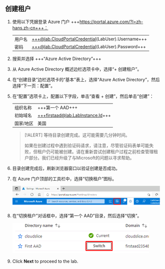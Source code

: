 ## 创建租户

1. 使用以下凭据登录 Azure 门户 +++https://portal.azure.com/?l=zh-hans.zh-cn+++：

    |||
    |--|--|
    |用户名|+++@lab.CloudPortalCredential(LabUser).Username+++|
    |密码|+++@lab.CloudPortalCredential(LabUser).Password+++|

1. 搜索并选择 +++“Azure Active Directory”+++

1. 从 Azure Active Directory 概述边栏选项卡中，选择“+ 创建租户”。

1. 在“创建目录”边栏选项卡的“基本”表上，选择“Azure Active Directory”，然后选择“下一页：配置”。

1. 在“配置”选项卡上，配置以下字段，单击“查看 + 创建”，然后单击“创建”：

    |||
    |--|--|
    |组织名称|+++第一个 AAD+++|
    |初始域名|+++firstaad@lab.LabInstance.Id+++|
    |国家/地区|美国|

    >[!ALERT] 等待目录创建完成。这可能需要几分钟时间。
    >
    > 如果在创建过程中遇到验证码请求，请注意，尽管验证码表单可能失败，但租户仍可能被创建。请在重新尝试创建租户过程之前检查管理租户部分。我们已经升级了与Microsoft的问题以寻求帮助。

1. 目录创建完成后，刷新浏览器窗口以验证创建是否成功。

1. 在 Azure 门户顶部的工具栏中，选择“切换租户”图标。

    ![SwitchDir](images/SwitchDir.png)

1. 在“切换租户”对话框中，选择“第一个 AAD”目录，然后选择“切换”。

    ![SwitchTen](images/SwitchTen.png)

1. Click **Next** to proceed to the lab.